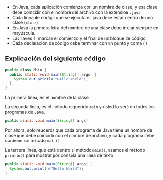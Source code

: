 - En Java, cada aplicación comienza con un nombre de clase, y esa clase debe coincidir con el nombre del archivo con la extension `.java`
- Cada línea de código que se ejecuta en java debe estar dentro de una clase (`class`)
- En Java la primera letra del nombre de una clase debe iniciar siempre en mayúscula.
- Las llaves {} marcan el comienzo y el final de un bloque de código.
- Cada declaración de código debe terminar con un punto y coma (;)

## Explicación del siguiente código

```java
public class Main {
  public static void main(String[] args) {
    System.out.println("Hello World");
  }
}
```

La primera línea, es el nombre de la clase

La segunda línea, es el método requerido `main` y usted lo verá en todos los programas de Java.
```java
public static void main(String[] args)
```
Por ahora, solo reucerda que cada programa de Java tiene un nombre de clase que debe coincidir con el nombre de archivo, y cada programa debe contener un método `main()`

La tercera línea, que está dentro el método `main()`, usamos el método `println()` para mostrar por consola una linea de texto
```java
public static void main(String[] args) {
  System.out.println("Hello World");
}
```